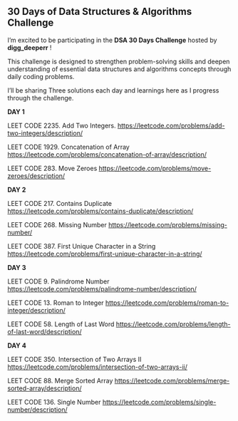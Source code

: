 
## 30 Days of Data Structures & Algorithms Challenge

I’m excited to be participating in the **DSA 30 Days Challenge** hosted by **digg_deeperr** ! 

This challenge is designed to strengthen problem-solving skills and deepen understanding of essential data structures and algorithms concepts through daily coding problems.

I’ll be sharing Three solutions each day  and learnings here as I progress through the challenge.

**DAY 1** 


LEET CODE 2235. Add Two Integers.
https://leetcode.com/problems/add-two-integers/description/

LEET CODE 1929. Concatenation of Array
https://leetcode.com/problems/concatenation-of-array/description/

LEET CODE 283. Move Zeroes
https://leetcode.com/problems/move-zeroes/description/

**DAY 2**


LEET CODE  217. Contains Duplicate
https://leetcode.com/problems/contains-duplicate/description/

LEET CODE 268. Missing Number
https://leetcode.com/problems/missing-number/

LEET CODE 387. First Unique Character in a String
https://leetcode.com/problems/first-unique-character-in-a-string/


**DAY 3**

LEET CODE 9. Palindrome Number
https://leetcode.com/problems/palindrome-number/description/

LEET CODE 13. Roman to Integer
https://leetcode.com/problems/roman-to-integer/description/

LEET CODE 58. Length of Last Word
https://leetcode.com/problems/length-of-last-word/description/


**DAY 4**

LEET CODE 350. Intersection of Two Arrays II
https://leetcode.com/problems/intersection-of-two-arrays-ii/

LEET CODE 88. Merge Sorted Array
https://leetcode.com/problems/merge-sorted-array/description/

LEET CODE 136. Single Number
https://leetcode.com/problems/single-number/description/
